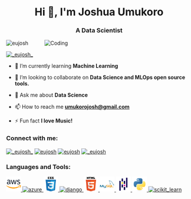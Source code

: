 <h1 align="center">Hi 👋, I'm Joshua Umukoro</h1>
<h3 align="center">A Data Scientist</h3>
<img align="right" alt="Coding" width="400" src="https://media4.giphy.com/media/3oKIPEqDGUULpEU0aQ/giphy.gif?cid=790b7611c0e970633a8e8e48d33b6245fa60fb74e2eb05e6&rid=giphy.gif&ct=g">


<p align="left"> <img src="https://komarev.com/ghpvc/?username=eujosh&label=Profile%20views&color=0e75b6&style=flat" alt="eujosh" /> </p>

<p align="left"> <a href="https://twitter.com/_eujosh_" target="blank"><img src="https://img.shields.io/twitter/follow/_eujosh_?logo=twitter&style=for-the-badge" alt="_eujosh_" /></a> </p>

- 🌱 I’m currently learning **Machine Learning**

- 👯 I’m looking to collaborate on **Data Science and MLOps open source tools.**

- 💬 Ask me about **Data Science**

- 📫 How to reach me **umukorojosh@gmail.com**

- ⚡ Fun fact **I love Music!**

<h3 align="left">Connect with me:</h3>
<p align="left">
<a href="https://twitter.com/_eujosh_" target="blank"><img align="center" src="https://raw.githubusercontent.com/rahuldkjain/github-profile-readme-generator/master/src/images/icons/Social/twitter.svg" alt="_eujosh_" height="30" width="40" /></a>
<a href="https://linkedin.com/in/eujosh" target="blank"><img align="center" src="https://raw.githubusercontent.com/rahuldkjain/github-profile-readme-generator/master/src/images/icons/Social/linked-in-alt.svg" alt="eujosh" height="30" width="40" /></a>
<a href="https://kaggle.com/eujosh" target="blank"><img align="center" src="https://raw.githubusercontent.com/rahuldkjain/github-profile-readme-generator/master/src/images/icons/Social/kaggle.svg" alt="eujosh" height="30" width="40" /></a>
<a href="https://instagram.com/_eujosh" target="blank"><img align="center" src="https://raw.githubusercontent.com/rahuldkjain/github-profile-readme-generator/master/src/images/icons/Social/instagram.svg" alt="_eujosh" height="30" width="40" /></a>
</p>

<h3 align="left">Languages and Tools:</h3>
<p align="left"> <a href="https://aws.amazon.com" target="_blank" rel="noreferrer"> <img src="https://raw.githubusercontent.com/devicons/devicon/master/icons/amazonwebservices/amazonwebservices-original-wordmark.svg" alt="aws" width="40" height="40"/> </a> <a href="https://azure.microsoft.com/en-in/" target="_blank" rel="noreferrer"> <img src="https://www.vectorlogo.zone/logos/microsoft_azure/microsoft_azure-icon.svg" alt="azure" width="40" height="40"/> </a> <a href="https://www.w3schools.com/css/" target="_blank" rel="noreferrer"> <img src="https://raw.githubusercontent.com/devicons/devicon/master/icons/css3/css3-original-wordmark.svg" alt="css3" width="40" height="40"/> </a> <a href="https://www.djangoproject.com/" target="_blank" rel="noreferrer"> <img src="https://cdn.worldvectorlogo.com/logos/django.svg" alt="django" width="40" height="40"/> </a> <a href="https://www.w3.org/html/" target="_blank" rel="noreferrer"> <img src="https://raw.githubusercontent.com/devicons/devicon/master/icons/html5/html5-original-wordmark.svg" alt="html5" width="40" height="40"/> </a> <a href="https://www.mysql.com/" target="_blank" rel="noreferrer"> <img src="https://raw.githubusercontent.com/devicons/devicon/master/icons/mysql/mysql-original-wordmark.svg" alt="mysql" width="40" height="40"/> </a> <a href="https://pandas.pydata.org/" target="_blank" rel="noreferrer"> <img src="https://raw.githubusercontent.com/devicons/devicon/2ae2a900d2f041da66e950e4d48052658d850630/icons/pandas/pandas-original.svg" alt="pandas" width="40" height="40"/> </a> <a href="https://www.python.org" target="_blank" rel="noreferrer"> <img src="https://raw.githubusercontent.com/devicons/devicon/master/icons/python/python-original.svg" alt="python" width="40" height="40"/> </a> <a href="https://scikit-learn.org/" target="_blank" rel="noreferrer"> <img src="https://upload.wikimedia.org/wikipedia/commons/0/05/Scikit_learn_logo_small.svg" alt="scikit_learn" width="40" height="40"/> </a> </p>

